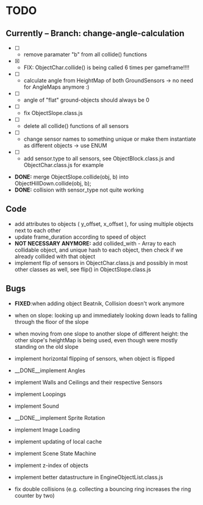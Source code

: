 # TODO

## Currently – Branch: change-angle-calculation

* [ ] - remove paramater "b" from all collide() functions
* [x] - FIX: ObjectChar.collide() is being called 6 times per gameframe!!!!
* [ ] - calculate angle from HeightMap of both GroundSensors
	-> no need for AngleMaps anymore :)
* [ ] - angle of "flat" ground-objects should always be 0
* [ ] - fix ObjectSlope.class.js
* [ ] - delete all collide() functions of all sensors
* [ ] - change sensor names to something unique or make them instantiate as different objects
		-> use ENUM
* [ ] - add sensor.type to all sensors, see ObjectBlock.class.js and ObjectChar.class.js for example

* __DONE:__ merge ObjectSlope.collide(obj, b) into ObjectHillDown.collide(obj, b);
* __DONE:__ collision with sensor_type not quite working

## Code

* add attributes to objects ( y_offset, x_offset ), for using multiple objects next to each other
* update frame_duration according to speed of object
* __NOT NECESSARY ANYMORE:__ add collided_with - Array to each collidable object, and unique hash to each object, then check if we already collided with that object
* implement flip of sensors in ObjectChar.class.js and possibly in most other classes as well, see flip() in ObjectSlope.class.js

## Bugs

* __FIXED__:when adding object Beatnik, Collision doesn't work anymore
* when on slope: looking up and immediately looking down leads to falling through the floor of the slope
* when moving from one slope to another slope of different height: the other slope's heightMap is being used, even though were mostly standing on the old slope

* implement horizontal flipping of sensors, when object is flipped
* __DONE__implement Angles
* implement Walls and Ceilings and their respective Sensors
* implement Loopings
* implement Sound
* __DONE__implement Sprite Rotation
* implement Image Loading
* implement updating of local cache
* implement Scene State Machine
* implement z-index of objects
* implement better datastructure in EngineObjectList.class.js
* fix double collisions (e.g. collecting a bouncing ring increases the ring counter by two)
